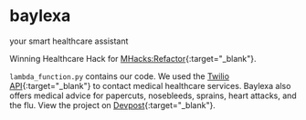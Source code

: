# baylexa
your smart healthcare assistant

Winning Healthcare Hack for [MHacks:Refactor](http://mhacks.org/){:target="_blank"}.

`lambda_function.py` contains our code. We used the [Twilio API](https://www.twilio.com/api){:target="_blank"} to contact medical healthcare services. Baylexa also offers medical advice for papercuts, nosebleeds, sprains, heart attacks, and the flu. View the project on [Devpost](http://devpost.com/software/baylexa-fv149r){:target="_blank"}.
